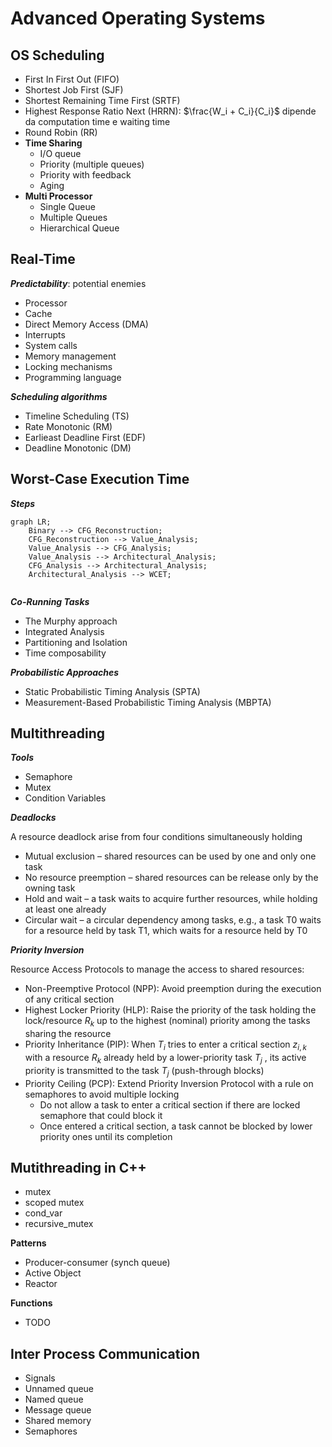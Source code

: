 # Advanced Operating Systems

## OS Scheduling

* First In First Out (FIFO)
* Shortest Job First (SJF)
* Shortest Remaining Time First (SRTF)
* Highest Response Ratio Next (HRRN): $\frac{W_i + C_i}{C_i}$ dipende da computation time e waiting time
* Round Robin (RR)
* **Time Sharing**
  * I/O queue
  * Priority (multiple queues)
  * Priority with feedback
  * Aging
* **Multi Processor**
  * Single Queue
  * Multiple Queues
  * Hierarchical Queue

## Real-Time

***Predictability***: potential enemies

* Processor
* Cache
* Direct Memory Access (DMA)
* Interrupts
* System calls
* Memory management
* Locking mechanisms
* Programming language

***Scheduling algorithms***

* Timeline Scheduling (TS)
* Rate Monotonic (RM) 
* Earlieast Deadline First (EDF)
* Deadline Monotonic (DM)

## Worst-Case Execution Time

***Steps***

```mermaid
graph LR;
    Binary --> CFG_Reconstruction;
    CFG_Reconstruction --> Value_Analysis;
    Value_Analysis --> CFG_Analysis;
    Value_Analysis --> Architectural_Analysis;
    CFG_Analysis --> Architectural_Analysis;
    Architectural_Analysis --> WCET;
    
```

***Co-Running Tasks***

* The Murphy approach
* Integrated Analysis
* Partitioning and Isolation
* Time composability

***Probabilistic Approaches***

* Static Probabilistic Timing Analysis (SPTA)
* Measurement-Based Probabilistic Timing Analysis (MBPTA)

## Multithreading

***Tools***

* Semaphore
* Mutex
* Condition Variables

***Deadlocks***

A resource deadlock arise from four conditions simultaneously
holding

* Mutual exclusion – shared resources can be used by one and only
  one task
* No resource preemption – shared resources can be release only by
  the owning task
* Hold and wait – a task waits to acquire further resources, while
  holding at least one already
* Circular wait – a circular dependency among tasks, e.g., a task T0
  waits for a resource held by task T1, which waits for a resource held
  by T0

***Priority Inversion***

Resource Access Protocols to manage the access to shared resources:

* Non-Preemptive Protocol (NPP): Avoid preemption during the execution of any critical section
* Highest Locker Priority (HLP): Raise the priority of the task holding the lock/resource $R_k$ up to the highest (nominal) priority among the tasks sharing the resource
* Priority Inheritance (PIP): When $T_i$ tries to enter a critical section $z_{i,k}$ with a resource $R_k$
  already held by a lower-priority task $T_j$ , its active priority is transmitted to the task $T_j$ (push-through blocks)
* Priority Ceiling (PCP): Extend Priority Inversion Protocol with a rule on semaphores to avoid multiple locking
  * Do not allow a task to enter a critical section if there are locked semaphore that could block it
  * Once entered a critical section, a task cannot be blocked by lower priority ones until its completion

## Mutithreading in C++

* mutex
* scoped mutex
* cond_var
* recursive_mutex

**Patterns**

* Producer-consumer (synch queue)
* Active Object
* Reactor

**Functions**

* TODO

## Inter Process Communication

* Signals
* Unnamed queue
* Named queue
* Message queue
* Shared memory
* Semaphores

